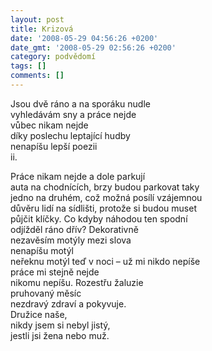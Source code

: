 ```yaml
---
layout: post
title: Krizová
date: '2008-05-29 04:56:26 +0200'
date_gmt: '2008-05-29 02:56:26 +0200'
category: podvědomí
tags: []
comments: []
---
```

<p>Jsou dvě ráno a na sporáku nudle<br />
vyhledávám sny a práce nejde<br />
vůbec nikam nejde<br />
díky poslechu leptající hudby<br />
nenapíšu lepší poezii<br />
ii.</p>
<p>Práce nikam nejde a dole parkují<br />
auta na chodnících, brzy budou parkovat taky<br />
jedno na druhém, což možná posílí vzájemnou<br />
důvěru lidí na sídlišti, protože si budou muset<br />
půjčit klíčky. Co kdyby náhodou ten spodní<br />
odjížděl ráno dřív? Dekorativně<br />
nezavěsím motýly mezi slova<br />
nenapíšu motýl<br />
neřeknu motýl teď v noci – už mi nikdo nepíše<br />
práce mi stejně nejde<br />
nikomu nepíšu. Rozestřu žaluzie<br />
pruhovaný měsíc<br />
nezdravý zdraví a pokyvuje.<br />
Družice naše,<br />
nikdy jsem si nebyl jistý,<br />
jestli jsi žena nebo muž.</p>
